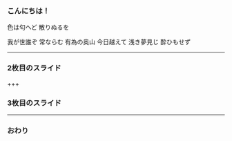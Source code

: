 ### こんにちは！

色は匂へど 散りぬるを

我が世誰ぞ 常ならむ
有為の奥山 今日越えて
浅き夢見じ 酔ひもせず


---


### 2枚目のスライド


+++


### 3枚目のスライド


---


### おわり
